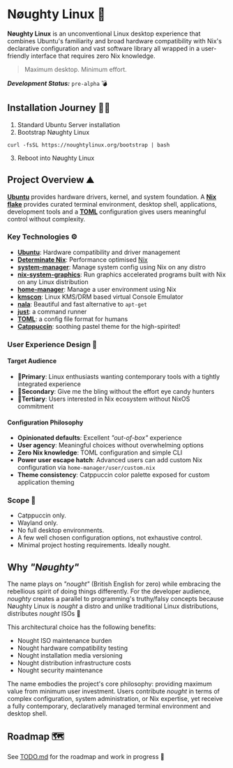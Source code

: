 # Nøughty Linux 🐧

**Nøughty Linux** is an unconventional Linux desktop experience that combines Ubuntu's familiarity and broad hardware compatibility with Nix's declarative configuration and vast software library all wrapped in a user-friendly interface that requires zero Nix knowledge.

> Maximum desktop. Minimum effort.

***Development Status:*** `pre-alpha` 💣

## Installation Journey 🧑‍💻
1. Standard Ubuntu Server installation
2. Bootstrap Nøughty Linux
```shell
curl -fsSL https://noughtylinux.org/bootstrap | bash
```
3. Reboot into Nøughty Linux

## Project Overview ⛰️

[**Ubuntu**](https://ubuntu.com) provides hardware drivers, kernel, and system foundation. A [**Nix flake**](https://zero-to-nix.com/concepts/flakes/) provides curated terminal environment, desktop shell, applications, development tools and a [**TOML**](https://toml.io) configuration gives users meaningful control without complexity.

### Key Technologies ⚙️

- [**Ubuntu**](https://ubuntu.com): Hardware compatibility and driver management
- [**Determinate Nix**](https://docs.determinate.systems/determinate-nix/): Performance optimised [Nix](https://zero-to-nix.com/concepts/nix/)
- [**system-manager**](https://github.com/numtide/system-manager): Manage system config using Nix on any distro
- [**nix-system-graphics**](https://github.com/soupglasses/nix-system-graphics): Run graphics accelerated programs built with Nix on any Linux distribution
- [**home-manager**](https://github.com/nix-community/home-manager): Manage a user environment using Nix
- [**kmscon**](https://github.com/Aetf/kmscon): Linux KMS/DRM based virtual Console Emulator
- [**nala**](https://gitlab.com/volian/nala): Beautiful and fast alternative to `apt-get`
- [**just**](https://just.systems/): a command runner
- [**TOML**](https://toml.io): a config file format for humans
- [**Catppuccin**](https://catppuccin.com/): soothing pastel theme for the high-spirited!

### User Experience Design 👤

#### Target Audience
- 🥇**Primary**: Linux enthusiasts wanting contemporary tools with a tightly integrated experience
- 🥈**Secondary**: Give me the bling without the effort eye candy hunters
- 🥉**Tertiary**: Users interested in Nix ecosystem without NixOS commitment

#### Configuration Philosophy
- **Opinionated defaults**: Excellent *"out-of-box"* experience
- **User agency**: Meaningful choices without overwhelming options
- **Zero Nix knowledge**: TOML configuration and simple CLI
- **Power user escape hatch**: Advanced users can add custom Nix configuration via `home-manager/user/custom.nix`
- **Theme consistency**: Catppuccin color palette exposed for custom application theming

### Scope 🔭

- Catppuccin only.
- Wayland only.
- No full desktop environments.
- A few well chosen configuration options, not exhaustive control.
- Minimal project hosting requirements. Ideally nought.

## Why *"Nøughty"*

The name plays on *"nought"* (British English for zero) while embracing the rebellious spirit of doing things differently.
For the developer audience, *noughty* creates a parallel to programming's truthy/falsy concepts because Nøughty Linux is *nought* a distro and unlike traditional Linux distributions, distributes *nought* ISOs 📀

This architectural choice has the following benefits:

- Nought ISO maintenance burden
- Nought hardware compatibility testing
- Nought installation media versioning
- Nought distribution infrastructure costs
- Nought security maintenance

The name embodies the project's core philosophy: providing maximum value from minimum user investment.
Users contribute *nought* in terms of complex configuration, system administration, or Nix expertise, yet receive a fully contemporary, declaratively managed terminal environment and desktop shell.

## Roadmap 🗺️

See [TODO.md](TODO.md) for the roadmap and work in progress 🚧
